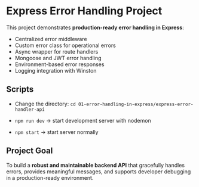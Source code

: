 # Express Error Handling Project

This project demonstrates **production-ready error handling in Express**:

- Centralized error middleware
- Custom error class for operational errors
- Async wrapper for route handlers
- Mongoose and JWT error handling
- Environment-based error responses
- Logging integration with Winston

## Scripts

- Change the directory: `cd 01-error-handling-in-express/express-error-handler-api`

- `npm run dev` → start development server with nodemon

- `npm start` → start server normally

## Project Goal

To build a **robust and maintainable backend API** that gracefully handles errors, provides meaningful messages, and supports developer debugging in a production-ready environment.
